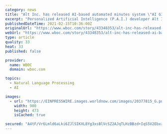 ```yaml
---
category: news
title: "Alt Inc. has released AI-based automated minutes system \"AI GIJIROKU\" English ver."
excerpt: "Personalized Artificial Intelligence (P.A.I.) developer Alt Inc. (Head office: Minato-ku, Tokyo, Japan, CEO: Kazutaka Yonekura,  ) has released an English version of AI GIJIROKU,  Japan's first AI minutes creation subscription software."
publishedDateTime: 2021-02-15T10:36:00Z
originalUrl: "https://www.wboc.com/story/43348353/alt-inc-has-released-ai-based-automated-minutes-system-ai-gijiroku-english-ver"
webUrl: "https://www.wboc.com/story/43348353/alt-inc-has-released-ai-based-automated-minutes-system-ai-gijiroku-english-ver"
type: article
quality: 33
heat: 33
published: false

provider:
  name: WBOC
  domain: wboc.com

topics:
  - Natural Language Processing
  - AI

images:
  - url: "https://EINPRESSWIRE.images.worldnow.com/images/20377815_G.png?lastEditedDate=1613362057000"
    width: 900
    height: 473
    isCached: true

secured: "A4tF/Vr6Lmld6aLki6ZJlSIKXL8Yg3xsBlVcSZ2AJqTLHzBBzd+IqS5V2EbxzM8T9lpNAmGOcBBYfEoRr1SBVCK8wLVOAITA9gwnEuH4YZ7/GAtpnTXm9CIym8mhN71Y1rRssxT5spKM/w/fCWjCLe3liSsORlMgMjnljOTAkpWqEoiAT7Ydfm+KoOVeANPIvG1ka2cFwwNECxVsJGrvPLXN+cVeVbtO5nNUKAl4uPwXZPf8H37qypNJRYcQjKuWj6SPzQV2VTDpt1/+mB91WYwUZP+739uHpgnYYciTeG93ALxJeTPyGygQu4pC0czbsRJAFr5BDHs8JvkI8e+JJu2tmSsb6X2rfvcngjNhsmk=;yOLa9BMkizKC4OEellWjSA=="
---
```


